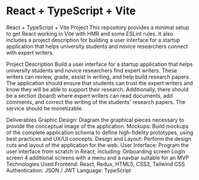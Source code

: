 # React + TypeScript + Vite
React + TypeScript + Vite Project
This repository provides a minimal setup to get React working in Vite with HMR and some ESLint rules. It also includes a project description for building a user interface for a startup application that helps university students and novice researchers connect with expert writers.

Project Description
Build a user interface for a startup application that helps university students and novice researchers find expert writers. These writers can review, grade, assist in writing, and help build research papers. The application should ensure that students can trust the expert writers and know they will be able to support their research. Additionally, there should be a section (board) where expert writers can read documents, add comments, and correct the writing of the students' research papers. The service should be monetizable.

Deliverables
Graphic Design: Diagram the graphical pieces necessary to provide the conceptual image of the application.
Mockups: Build mockups of the complete application schema to define high-fidelity prototypes, using best practices and UX/UI concepts.
Design and Layout: Perform the design cuts and layout of the application for the web.
User Interface: Program the user interface from scratch in React, including:
Onboarding screen
Login screen
4 additional screens with a menu and a navbar suitable for an MVP
Technologies Used
Frontend: React, Redux, HTML5, CSS3, Tailwind CSS
Authentication: JSON / JWT
Language: TypeScript

